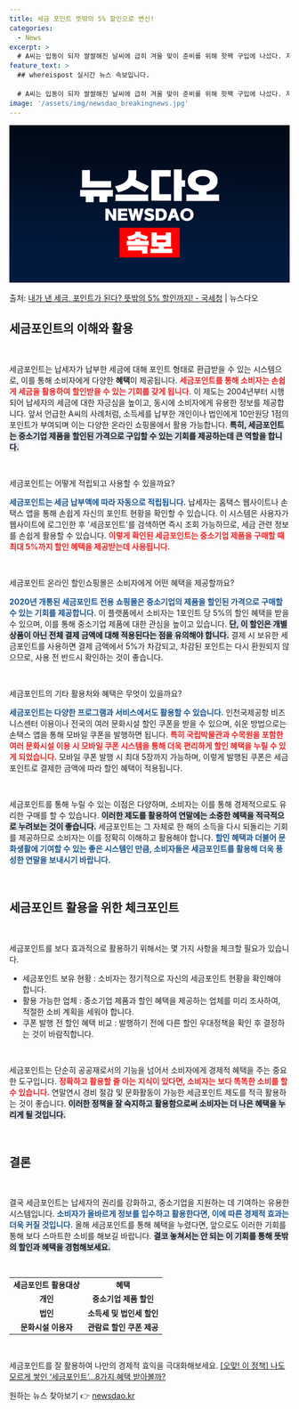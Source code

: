 ```yaml
---
title: 세금 포인트 뜻밖의 5% 할인으로 변신!
categories:
  - News
excerpt: >
  # A씨는 입동이 되자 쌀쌀해진 날씨에 급히 겨울 맞이 준비를 위해 핫팩 구입에 나섰다. 저렴하다고 소문난 …
feature_text: >
  ## whereispost 실시간 뉴스 속보입니다.

  # A씨는 입동이 되자 쌀쌀해진 날씨에 급히 겨울 맞이 준비를 위해 핫팩 구입에 나섰다. 저렴하다고 소문난 …
image: '/assets/img/newsdao_breakingnews.jpg'
---
```


![뉴스다오 속보](/assets/img/newsdao_breakingnews.jpg)

<p>출처: <a href="https://newsdao.kr/2473" rel="dofollow">내가 낸 세금, 포인트가 된다? 뜻밖의 5% 할인까지! - 국세청</a> | 뉴스다오</p>

<h2 data-ke-size="size26">세금포인트의 이해와 활용</h2>

<p data-ke-size="size16">&nbsp;</p>

세금포인트는 납세자가 납부한 세금에 대해 포인트 형태로 환급받을 수 있는 시스템으로, 이를 통해 소비자에게 다양한 **혜택**이 제공됩니다. <b><span style="color: #ee2323;">세금포인트를 통해 소비자는 손쉽게 세금을 활용하여 할인받을 수 있는 기회를 갖게 됩니다.</span></b> 이 제도는 2004년부터 시행되어 납세자의 세금에 대한 자긍심을 높이고, 동시에 소비자에게 유용한 정보를 제공합니다. 앞서 언급한 A씨의 사례처럼, 소득세를 납부한 개인이나 법인에게 10만원당 1점의 포인트가 부여되며 이는 다양한 온라인 쇼핑몰에서 활용 가능합니다. <b><span style="background-color: #21538527;">특히, 세금포인트는 중소기업 제품을 할인된 가격으로 구입할 수 있는 기회를 제공하는데 큰 역할을 합니다.</span></b>

<p data-ke-size="size16">&nbsp;</p>

세금포인트는 어떻게 적립되고 사용할 수 있을까요? 

<b><span style="color: #1a5490;">세금포인트는 세금 납부액에 따라 자동으로 적립됩니다.</span></b> 납세자는 홈택스 웹사이트나 손택스 앱을 통해 손쉽게 자신의 포인트 현황을 확인할 수 있습니다. 이 시스템은 사용자가 웹사이트에 로그인한 후 '세금포인트'를 검색하면 즉시 조회 가능하므로, 세금 관련 정보를 손쉽게 활용할 수 있습니다. <b><span style="color: #ee2323;">이렇게 확인된 세금포인트는 중소기업 제품을 구매할 때 최대 5%까지 할인 혜택을 제공받는데 사용됩니다.</span></b>

<p data-ke-size="size16">&nbsp;</p>

세금포인트 온라인 할인쇼핑몰은 소비자에게 어떤 혜택을 제공할까요? 

<b><span style="color: #1a5490;">2020년 개통된 세금포인트 전용 쇼핑몰은 중소기업의 제품을 할인된 가격으로 구매할 수 있는 기회를 제공합니다.</span></b> 이 플랫폼에서 소비자는 1포인트 당 5%의 할인 혜택을 받을 수 있으며, 이를 통해 중소기업 제품에 대한 관심을 높이고 있습니다. <b><span style="background-color: #21538527;">단, 이 할인은 개별 상품이 아닌 전체 결제 금액에 대해 적용된다는 점을 유의해야 합니다.</span></b> 결제 시 보유한 세금포인트를 사용하면 결제 금액에서 5%가 차감되고, 차감된 포인트는 다시 환원되지 않으므로, 사용 전 반드시 확인하는 것이 좋습니다.

<p data-ke-size="size16">&nbsp;</p>

세금포인트의 기타 활용처와 혜택은 무엇이 있을까요?

<b><span style="color: #1a5490;">세금포인트는 다양한 프로그램과 서비스에서도 활용할 수 있습니다.</span></b> 인천국제공항 비즈니스센터 이용이나 전국의 여러 문화시설 할인 쿠폰을 받을 수 있으며, 쉬운 방법으로는 손택스 앱을 통해 모바일 쿠폰을 발행하면 됩니다. <b><span style="color: #ee2323;">특히 국립박물관과 수목원을 포함한 여러 문화시설 이용 시 모바일 쿠폰 시스템을 통해 더욱 편리하게 할인 혜택을 누릴 수 있게 되었습니다.</span></b> 모바일 쿠폰 발행 시 최대 5장까지 가능하며, 이렇게 발행된 쿠폰은 세금포인트로 결제한 금액에 따라 할인 혜택이 적용됩니다.

<p data-ke-size="size16">&nbsp;</p>

세금포인트를 통해 누릴 수 있는 이점은 다양하며, 소비자는 이를 통해 경제적으로도 유리한 구매를 할 수 있습니다. <b><span style="background-color: #21538527;">이러한 제도를 활용하여 연말에는 소중한 혜택을 적극적으로 누려보는 것이 좋습니다.</span></b> 세금포인트는 그 자체로 한 해의 소득을 다시 되돌리는 기회를 제공하므로 소비자는 이를 정확히 이해하고 활용해야 합니다. <b><span style="color: #1a5490;">할인 혜택과 더불어 문화생활에 기여할 수 있는 좋은 시스템인 만큼, 소비자들은 세금포인트를 활용해 더욱 풍성한 연말을 보내시기 바랍니다.</span></b>

<p data-ke-size="size16">&nbsp;</p>

<h2 data-ke-size="size26">세금포인트 활용을 위한 체크포인트</h2>

<p data-ke-size="size16">&nbsp;</p>

세금포인트를 보다 효과적으로 활용하기 위해서는 몇 가지 사항을 체크할 필요가 있습니다. 

<ul>
   <li>세금포인트 보유 현황 : 소비자는 정기적으로 자신의 세금포인트 현황을 확인해야 합니다.</li>
   <li>활용 가능한 업체 : 중소기업 제품과 할인 혜택을 제공하는 업체를 미리 조사하여, 적절한 소비 계획을 세워야 합니다.</li>
   <li>쿠폰 발행 전 할인 혜택 비교 : 발행하기 전에 다른 할인 우대정책을 확인 후 결정하는 것이 바람직합니다.</li>
</ul>

<p data-ke-size="size16">&nbsp;</p>

세금포인트는 단순히 공공재로서의 기능을 넘어서 소비자에게 경제적 혜택을 주는 중요한 도구입니다. <b><span style="color: #ee2323;">정확하고 활용할 줄 아는 지식이 있다면, 소비자는 보다 똑똑한 소비를 할 수 있습니다.</span></b> 연말연시 경비 절감 및 문화활동이 가능한 세금포인트 제도를 적극 활용하는 것이 좋습니다. <b><span style="background-color: #21538527;">이러한 정책을 잘 숙지하고 활용함으로써 소비자는 더 나은 혜택을 누리게 될 것입니다.</span></b> 

<p data-ke-size="size16">&nbsp;</p>

<h2 data-ke-size="size26">결론</h2>

<p data-ke-size="size16">&nbsp;</p>

결국 세금포인트는 납세자의 권리를 강화하고, 중소기업을 지원하는 데 기여하는 유용한 시스템입니다. <b><span style="color: #1a5490;">소비자가 올바르게 정보를 입수하고 활용한다면, 이에 따른 경제적 효과는 더욱 커질 것입니다.</span></b> 올해 세금포인트를 통해 혜택을 누렸다면, 앞으로도 이러한 기회를 통해 보다 스마트한 소비를 해보길 바랍니다. <b><span style="background-color: #21538527;">결코 놓쳐서는 안 되는 이 기회를 통해 뜻밖의 할인과 혜택을 경험해보세요.</span></b>

<p data-ke-size="size16">&nbsp;</p>

<table>
   <tr>
      <td style="text-align: center; height: 17px;"><b>세금포인트 활용대상</b></td>
      <td style="text-align: center; height: 17px;"><b>혜택</b></td>
   </tr>
   <tr>
      <td style="text-align: center; height: 17px;"><b>개인</b></td>
      <td style="text-align: center; height: 17px;"><b>중소기업 제품 할인</b></td>
   </tr>
   <tr>
      <td style="text-align: center; height: 17px;"><b>법인</b></td>
      <td style="text-align: center; height: 17px;"><b>소득세 및 법인세 할인</b></td>
   </tr>
   <tr>
      <td style="text-align: center; height: 17px;"><b>문화시설 이용자</b></td>
      <td style="text-align: center; height: 17px;"><b>관람료 할인 쿠폰 제공</b></td>
   </tr>
</table>

<p data-ke-size="size16">&nbsp;</p> 

세금포인트를 잘 활용하여 나만의 경제적 효익을 극대화해보세요. <a href="https://newsdao.kr/2473">[오맞! 이 정책] 나도 모르게 쌓인 ‘세금포인트’...8가지 혜택 받아볼까?</a> 

원하는 뉴스 찾아보기 👉 <a href="https://newsdao.kr" rel="dofollow">newsdao.kr</a>


